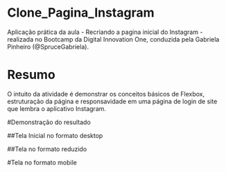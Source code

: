# Clone_Pagina_Instagram
 Aplicação prática da aula - Recriando a pagina inicial do Instagram - realizada no Bootcamp da Digital Innovation One, conduzida pela Gabriela Pinheiro (@SpruceGabriela).
 
# Resumo
O intuito da atividade é demonstrar os conceitos básicos de Flexbox, estruturação da página e responsavidade em uma página de login de site que lembra o aplicativo Instagram.   

#Demonstração do resultado 

##Tela Inicial no formato desktop


##Tela no formato reduzido

#Tela no formato mobile
